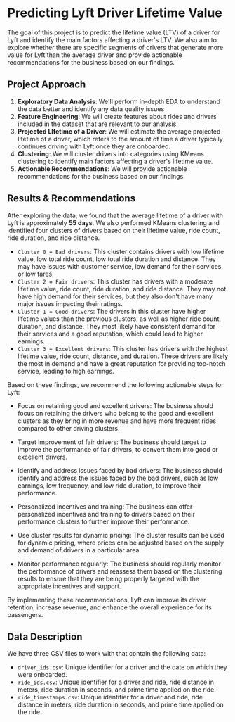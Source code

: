 # Predicting Lyft Driver Lifetime Value

The goal of this project is to predict the lifetime value (LTV) of a driver for Lyft and identify the main factors affecting a driver's LTV. We also aim to explore whether there are specific segments of drivers that generate more value for Lyft than the average driver and provide actionable recommendations for the business based on our findings.

## Project Approach

1. **Exploratory Data Analysis**: We'll perform in-depth EDA to understand the data better and identify any data quality issues
2. **Feature Engineering**: We will create features about rides and drivers included in the dataset that are relevant to our analysis.
3. **Projected LIfetime of a Driver**: We will estimate the average projected lifetime of a driver, which refers to the amount of time a driver typically continues driving with Lyft once they are onboarded.
4. **Clustering**: We will cluster drivers into categories using KMeans clustering to identify main factors affecting a driver's lifetime value.
5. **Actionable Recommendations**: We will provide actionable recommendations for the business based on our findings.

## Results & Recommendations

After exploring the data, we found that the average lifetime of a driver with Lyft is approximately **55 days**. We also performed KMeans clustering and identified four clusters of drivers based on their lifetime value, ride count, ride duration, and ride distance.

- `Cluster 0 = Bad drivers`: This cluster contains drivers with low lifetime value, low total ride count, low total ride duration and distance. They may have issues with customer service, low demand for their services, or low fares.
- `Cluster 2 = Fair drivers`: This cluster has drivers with a moderate lifetime value, ride count, ride duration, and ride distance. They may not have high demand for their services, but they also don't have many major issues impacting their ratings.
- `Cluster 1 = Good drivers`: The drivers in this cluster have higher lifetime values than the previous clusters, as well as higher ride count, duration, and distance. They most likely have consistent demand for their services and a good reputation, which could lead to higher earnings.
- `Cluster 3 = Excellent drivers`: This cluster has drivers with the highest lifetime value, ride count, distance, and duration. These drivers are likely the most in demand and have a great reputation for providing top-notch service, leading to high earnings.

Based on these findings, we recommend the following actionable steps for Lyft:

- Focus on retaining good and excellent drivers: The business should focus on retaining the drivers who belong to the good and excellent clusters as they bring in more revenue and have more frequent rides compared to other driving clusters.

- Target improvement of fair drivers: The business should target to improve the performance of fair drivers, to convert them into good or excellent drivers.

- Identify and address issues faced by bad drivers: The business should identify and address the issues faced by the bad drivers, such as low earnings, low frequency, and low ride duration, to improve their performance.

- Personalized incentives and training: The business can offer personalized incentives and training to drivers based on their performance clusters to further improve their performance.

- Use cluster results for dynamic pricing: The cluster results can be used for dynamic pricing, where prices can be adjusted based on the supply and demand of drivers in a particular area.

- Monitor performance regularly: The business should regularly monitor the performance of drivers and reassess them based on the clustering results to ensure that they are being properly targeted with the appropriate incentives and support.

By implementing these recommendations, Lyft can improve its driver retention, increase revenue, and enhance the overall experience for its passengers.

## Data Description

We have three CSV files to work with that contain the following data:

- `driver_ids.csv`: Unique identifier for a driver and the date on which they were onboarded.
- `ride_ids.csv`: Unique identifier for a driver and ride, ride distance in meters, ride duration in seconds, and prime time applied on the ride.
- `ride_timestamps.csv`: Unique identifier for a driver and ride, ride distance in meters, ride duration in seconds, and prime time applied on the ride.